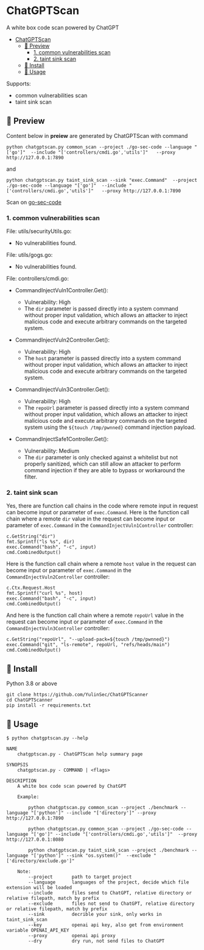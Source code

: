 # ChatGPTScan
A white box code scan powered by ChatGPT

- [ChatGPTScan](#chatgptscan)
  - [🔮 Preview](#-preview)
    - [1. common vulnerabilities scan](#1-common-vulnerabilities-scan)
    - [2. taint sink scan](#2-taint-sink-scan)
  - [🚀 Install](#-install)
  - [🔧 Usage](#-usage)

Supports:
- common vulnerabilities scan
- taint sink scan

## 🔮 Preview
Content below in **preiew** are generated by ChatGPTScan with command
```
python chatgptscan.py common_scan --project ./go-sec-code --language "['go']"  --include "['controllers/cmdi.go','utils']"   --proxy http://127.0.0.1:7890
```
and
```
python chatgptscan.py taint_sink_scan --sink "exec.Command"  --project ./go-sec-code --language "['go']"  --include "['controllers/cmdi.go','utils']"   --proxy http://127.0.0.1:7890
```
Scan on [go-sec-code](https://github.com/cokeBeer/go-sec-code)
### 1. common vulnerabilities scan

File: utils/securityUtils.go:
- No vulnerabilities found.
 
File: utils/gogs.go:
- No vulnerabilities found.
 
File: controllers/cmdi.go:
- CommandInjectVuln1Controller.Get():
  - Vulnerability: High
  - The `dir` parameter is passed directly into a system command without proper input validation, which allows an attacker to inject malicious code and execute arbitrary commands on the targeted system.
 
- CommandInjectVuln2Controller.Get():
  - Vulnerability: High
  - The `host` parameter is passed directly into a system command without proper input validation, which allows an attacker to inject malicious code and execute arbitrary commands on the targeted system.
 
- CommandInjectVuln3Controller.Get():
  - Vulnerability: High
  - The `repoUrl` parameter is passed directly into a system command without proper input validation, which allows an attacker to inject malicious code and execute arbitrary commands on the targeted system using the `${touch /tmp/pwnned}` command injection payload.
 
- CommandInjectSafe1Controller.Get():
  - Vulnerability: Medium
  - The `dir` parameter is only checked against a whitelist but not properly sanitized, which can still allow an attacker to perform command injection if they are able to bypass or workaround the filter.

### 2. taint sink scan

Yes, there are function call chains in the code where remote input in request can become input or parameter of `exec.Command`. Here is the function call chain where a remote `dir` value in the request can become input or parameter of `exec.Command` in the `CommandInjectVuln1Controller` controller:

```
c.GetString("dir")
fmt.Sprintf("ls %s", dir)
exec.Command("bash", "-c", input)
cmd.CombinedOutput()
```

Here is the function call chain where a remote `host` value in the request can become input or parameter of `exec.Command` in the `CommandInjectVuln2Controller` controller:

```
c.Ctx.Request.Host
fmt.Sprintf("curl %s", host)
exec.Command("bash", "-c", input)
cmd.CombinedOutput()
```

And here is the function call chain where a remote `repoUrl` value in the request can become input or parameter of `exec.Command` in the `CommandInjectVuln3Controller` controller:

```
c.GetString("repoUrl", "--upload-pack=${touch /tmp/pwnned}")
exec.Command("git", "ls-remote", repoUrl, "refs/heads/main")
cmd.CombinedOutput()
```

## 🚀 Install

Python 3.8 or above

```
git clone https://github.com/YulinSec/ChatGPTScanner
cd ChatGPTScanner
pip install -r requirements.txt
```
## 🔧 Usage
```
$ python chatgptscan.py --help

NAME
    chatgptscan.py - ChatGPTScan help summary page

SYNOPSIS
    chatgptscan.py - COMMAND | <flags>

DESCRIPTION
    A white box code scan powered by ChatGPT

    Example:

        python chatgptscan.py common_scan --project ./benchmark --language "['python']" --include "['directory']" --proxy http://127.0.0.1:7890

        python chatgptscan.py common_scan --project ./go-sec-code --language "['go']" --include "['controllers/cmdi.go','utils']"  --proxy http://127.0.0.1:8080

        python chatgptscan.py taint_sink_scan --project ./benchmark --language "['python']" --sink "os.system()"  --exclude "['directory/exclude.go']"

    Note:
        --project       path to target project
        --language      languages of the project, decide which file extension will be loaded
        --include       files send to ChatGPT, relative directory or relative filepath, match by prefix 
        --exclude       files not send to ChatGPT, relative directory or relative filepath, match by prefix 
        --sink          decrible your sink, only works in taint_sink_scan
        --key           openai api key, also get from environment variable OPENAI_API_KEY
        --proxy         openai api proxy
        --dry           dry run, not send files to ChatGPT
```
